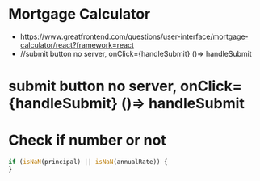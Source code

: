 # Mortgage Calculator

- https://www.greatfrontend.com/questions/user-interface/mortgage-calculator/react?framework=react
- //submit button no server, onClick={handleSubmit} ()=> handleSubmit

# submit button no server, onClick={handleSubmit} ()=> handleSubmit



# Check if number or not

```js
if (isNaN(principal) || isNaN(annualRate)) {
}
```
